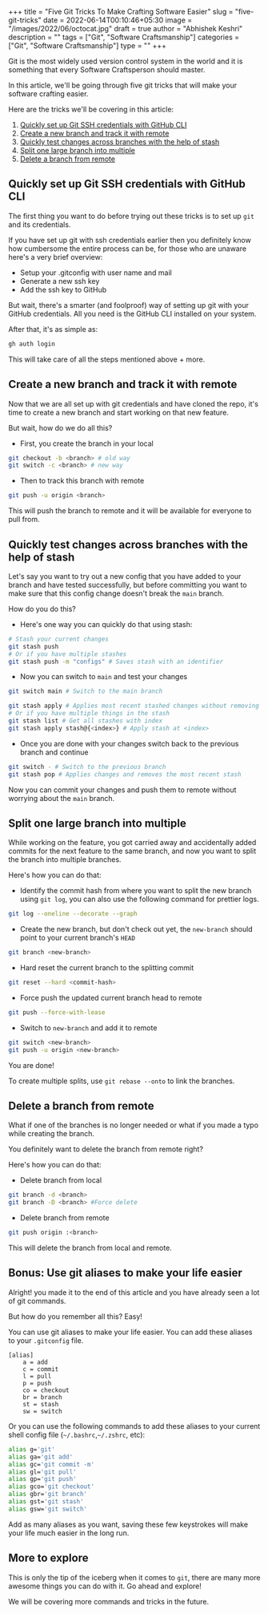 +++
title = "Five Git Tricks To Make Crafting Software Easier"
slug = "five-git-tricks"
date = 2022-06-14T00:10:46+05:30
image = "/images/2022/06/octocat.jpg"
draft = true
author = "Abhishek Keshri"
description = ""
tags = ["Git", "Software Craftsmanship"]
categories = ["Git", "Software Craftsmanship"]
type = ""
+++

Git is the most widely used version control system in the world and it is something that every Software Craftsperson should master.

In this article, we'll be going through five git tricks that will make your software crafting easier.

Here are the tricks we'll be covering in this article:

1. [Quickly set up Git SSH credentials with GitHub CLI](#quickly-set-up-git-ssh-credentials-with-github-cli)
2. [Create a new branch and track it with remote](#create-a-new-branch-and-track-it-with-remote)
3. [Quickly test changes across branches with the help of stash](#quickly-test-changes-across-branches-with-the-help-of-stash)
4. [Split one large branch into multiple](#split-one-large-branch-into-multiple)
5. [Delete a branch from remote](#delete-a-branch-from-remote)

## Quickly set up Git SSH credentials with GitHub CLI

The first thing you want to do before trying out these tricks is to set up `git` and its credentials.

If you have set up git with ssh credentials earlier then you definitely know how cumbersome the entire process can be, for those who are unaware here's a very brief overview:

- Setup your .gitconfig with user name and mail
- Generate a new ssh key
- Add the ssh key to GitHub

But wait, there's a smarter (and foolproof) way of setting up git with your GitHub credentials. All you need is the GitHub CLI installed on your system.

After that, it's as simple as:

```sh
gh auth login
```

This will take care of all the steps mentioned above + more.

## Create a new branch and track it with remote

Now that we are all set up with git credentials and have cloned the repo, it's time to create a new branch and start working on that new feature.

But wait, how do we do all this?

- First, you create the branch in your local

```sh
git checkout -b <branch> # old way
git switch -c <branch> # new way
```

- Then to track this branch with remote

```sh
git push -u origin <branch>
```

This will push the branch to remote and it will be available for everyone to pull from.

## Quickly test changes across branches with the help of stash

Let's say you want to try out a new config that you have added to your branch and have tested successfully, but before committing you want to make sure that this config change doesn't break the `main` branch.

How do you do this?

- Here's one way you can quickly do that using stash:

```bash
# Stash your current changes
git stash push
# Or if you have multiple stashes
git stash push -m "configs" # Saves stash with an identifier
```

- Now you can switch to `main` and test your changes

```bash
git switch main # Switch to the main branch

git stash apply # Applies most recent stashed changes without removing them from stash
# Or if you have multiple things in the stash
git stash list # Get all stashes with index
git stash apply stash@{<index>} # Apply stash at <index>
```

- Once you are done with your changes switch back to the previous branch and continue

```sh
git switch - # Switch to the previous branch
git stash pop # Applies changes and removes the most recent stash
```

Now you can commit your changes and push them to remote without worrying about the `main` branch.

## Split one large branch into multiple

While working on the feature, you got carried away and accidentally added commits for the next feature to the same branch, and now you want to split the branch into multiple branches.

Here's how you can do that:

- Identify the commit hash from where you want to split the new branch using `git log`, you can also use the following command for prettier logs.

```sh
git log --oneline --decorate --graph
```

- Create the new branch, but don't check out yet, the `new-branch` should point to your current branch's `HEAD`

```sh
git branch <new-branch>
```

- Hard reset the current branch to the splitting commit

```sh
git reset --hard <commit-hash>
```

- Force push the updated current branch head to remote

```sh
git push --force-with-lease
```

- Switch to `new-branch` and add it to remote

```sh
git switch <new-branch>
git push -u origin <new-branch>
```

You are done!

To create multiple splits, use `git rebase --onto` to link the branches.

## Delete a branch from remote

What if one of the branches is no longer needed or what if you made a typo while creating the branch.

You definitely want to delete the branch from remote right?

Here's how you can do that:

- Delete branch from local

```sh
git branch -d <branch>
git branch -D <branch> #Force delete
```

- Delete branch from remote

```sh
git push origin :<branch>
```

This will delete the branch from local and remote.

## Bonus: Use git aliases to make your life easier

Alright! you made it to the end of this article and you have already seen a lot of git commands.

But how do you remember all this? Easy!

You can use git aliases to make your life easier. You can add these aliases to your `.gitconfig` file.

```gitconfig
[alias]
    a = add
    c = commit
    l = pull
    p = push
    co = checkout
    br = branch
    st = stash
    sw = switch
```

Or you can use the following commands to add these aliases to your current shell config file (`~/.bashrc`,`~/.zshrc`, etc):

```sh
alias g='git'
alias ga='git add'
alias gc='git commit -m'
alias gl='git pull'
alias gp='git push'
alias gco='git checkout'
alias gbr='git branch'
alias gst='git stash'
alias gsw='git switch'
```

Add as many aliases as you want, saving these few keystrokes will make your life much easier in the long run.

## More to explore

This is only the tip of the iceberg when it comes to `git`, there are many more awesome things you can do with it. Go ahead and explore!

We will be covering more commands and tricks in the future.
